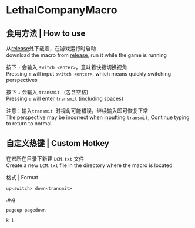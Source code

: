  # LethalCompanyMacro
 
 ## 食用方法 | How to use

从[release](https://github.com/meeboo3/LethalCompanyMacro/releases)处下载宏，在游戏运行时启动  
download the macro from [release](https://github.com/meeboo3/LethalCompanyMacro/releases), run it while the game is running

按下 `↑` 会输入 `switch <enter>`，意味着快捷切换视角  
Pressing `↑` will input `switch <enter>`, which means quickly switching perspectives

按下 `↓` 会输入 `transmit ` (包含空格)  
Pressing `↓` will enter `transmit` (including spaces)

注意：输入`transmit `时视角可能错误，继续输入即可恢复正常  
The perspective may be incorrect when inputting `transmit`, Continue typing to return to normal

 ## 自定义热键 | Custom Hotkey

在宏所在目录下新建 `LCM.txt` 文件  
Create a new `LCM.txt` file in the directory where the macro is located


格式 | Format
```text
up<switch> down<transmit>
```

.e.g

```text
pageup pagedown
```
```text
k l
```
